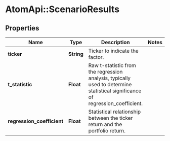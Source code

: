 # AtomApi::ScenarioResults

## Properties
Name | Type | Description | Notes
------------ | ------------- | ------------- | -------------
**ticker** | **String** | Ticker to indicate the factor. | 
**t_statistic** | **Float** | Raw t-statistic from the regression analysis, typically used to determine statistical significance of regression_coefficient. | 
**regression_coefficient** | **Float** | Statistical relationship between the ticker return and the portfolio return. | 



